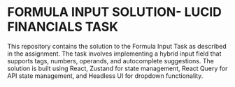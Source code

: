 # FORMULA INPUT SOLUTION- LUCID FINANCIALS TASK

This repository contains the solution to the Formula Input Task as described in the assignment. The task involves implementing a hybrid input field that supports tags, numbers, operands, and autocomplete suggestions. The solution is built using React, Zustand for state management, React Query for API state management, and Headless UI for dropdown functionality.